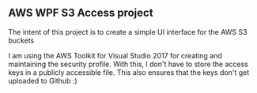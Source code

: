 AWS WPF S3 Access project
-----------------------------

The intent of this project is to create a simple UI interface for the AWS S3 buckets


I am using the AWS Toolkit for Visual Studio 2017 for creating and maintaining the security profile. With this, I don't have to store the access keys in a publicly accessible file. This also ensures that the keys don't get uploaded to Github :)

